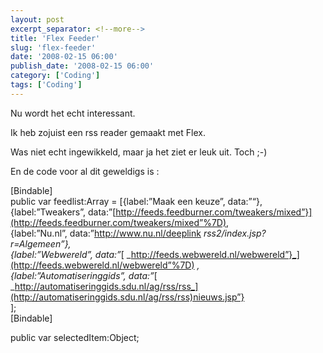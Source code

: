 ```yaml
---
layout: post
excerpt_separator: <!--more-->
title: 'Flex Feeder'
slug: 'flex-feeder'
date: '2008-02-15 06:00'
publish_date: '2008-02-15 06:00'
category: ['Coding']
tags: ['Coding']
---
```

Nu wordt het echt interessant.  
  
Ik heb zojuist een rss reader gemaakt met Flex.  
  
Was niet echt ingewikkeld, maar ja het ziet er leuk uit. Toch ;-)  
  
  
  
En de code voor al dit geweldigs is :  
  
  
  
  
  
  
[Bindable]  
public var feedlist:Array = [{label:”Maak een keuze”, data:”“},  
{label:”Tweakers”,
data:”[http://feeds.feedburner.com/tweakers/mixed”}](http://feeds.feedburner.com/tweakers/mixed”%7D),  
{label:”Nu.nl”, data:”<http://www.nu.nl/deeplink>
_rss2/index.jsp?r=Algemeen”},  
{label:”Webwereld”, data:”_[
_http://feeds.webwereld.nl/webwereld”}_](http://feeds.webwereld.nl/webwereld”%7D)
_,  
{label:”Automatiseringgids”, data:”_[
_http://automatiseringgids.sdu.nl/ag/rss/rss_](http://automatiseringgids.sdu.nl/ag/rss/rss)nieuws.jsp”}  
];  
[Bindable]  
  
public var selectedItem:Object;

